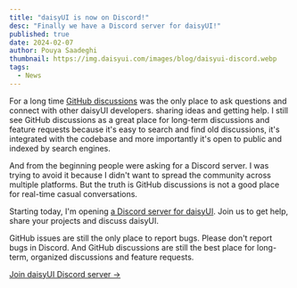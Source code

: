 ```yaml
---
title: "daisyUI is now on Discord!"
desc: "Finally we have a Discord server for daisyUI!"
published: true
date: 2024-02-07
author: Pouya Saadeghi
thumbnail: https://img.daisyui.com/images/blog/daisyui-discord.webp
tags:
  - News
---
```


<script>
  import Translate from "$components/Translate.svelte"
</script>

For a long time [GitHub discussions](https://github.com/saadeghi/daisyui/discussions) was the only place to ask questions and connect with other daisyUI developers. sharing ideas and getting help. I still see GitHub discussions as a great place for long-term discussions and feature requests because it's easy to search and find old discussions, it's integrated with the codebase and more importantly it's open to public and indexed by search engines.

And from the beginning people were asking for a Discord server. I was trying to avoid it because I didn't want to spread the community across multiple platforms. But the truth is GitHub discussions is not a good place for real-time casual conversations.

Starting today, I'm opening [a Discord server for daisyUI](https://daisyui.com/discord/). Join us to get help, share your projects and discuss daisyUI.

GitHub issues are still the only place to report bugs. Please don't report bugs in Discord.
And GitHub discussions are still the best place for long-term, organized discussions and feature requests.

[Join daisyUI Discord server →](https://daisyui.com/discord/)
